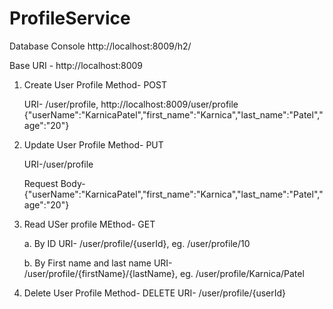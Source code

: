 # ProfileService

Database Console 
http://localhost:8009/h2/

Base URI - http://localhost:8009
1. Create User Profile
    Method- POST
    
    URI- /user/profile,    http://localhost:8009/user/profile
    {"userName":"KarnicaPatel","first_name":"Karnica","last_name":"Patel","age":"20"}

2. Update User Profile
    Method- PUT
    
    URI-/user/profile
    
    Request Body- 
    {"userName":"KarnicaPatel","first_name":"Karnica","last_name":"Patel","age":"20"}

3. Read USer profile 
    MEthod- GET
    
    a. By ID
    URI- /user/profile/{userId}, eg. /user/profile/10
    
    b. By First name and last name
    URI- /user/profile/{firstName}/{lastName}, eg. /user/profile/Karnica/Patel
    
4. Delete User Profile
    Method- DELETE
    URI- /user/profile/{userId}

